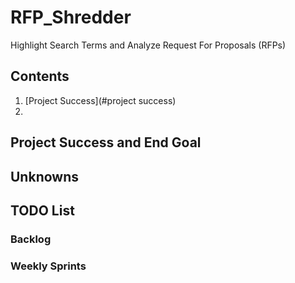 RFP_Shredder
===============================================================================
Highlight Search Terms and Analyze Request For Proposals (RFPs)

Contents
-------------------------------------------------------------------------------
1. [Project Success](#project success)
2. 


Project Success and End Goal
-------------------------------------------------------------------------------


Unknowns
-------------------------------------------------------------------------------


TODO List
-------------------------------------------------------------------------------

### Backlog


### Weekly Sprints

